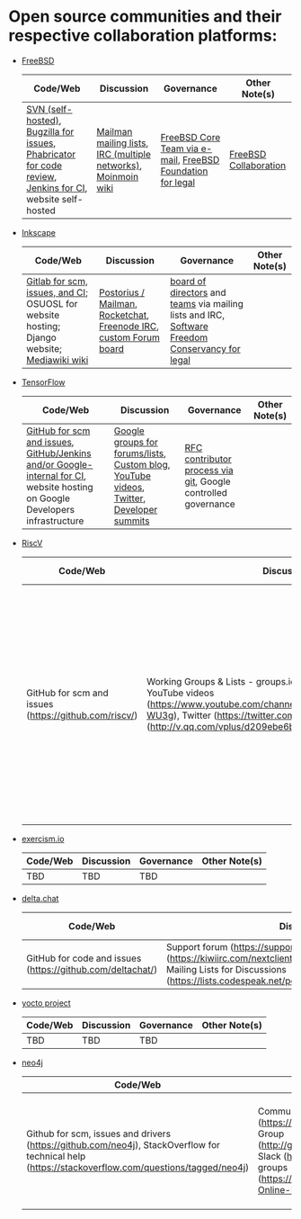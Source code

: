 # Open source communities and their respective collaboration platforms:
- [FreeBSD](https://www.freebsd.org/)

  Code/Web | Discussion | Governance | Other Note(s)
  -------- | ---------- | ---------- | -------------
  [SVN (self-hosted)](https://svn.FreeBSD.org), [Bugzilla for issues](https://bugs.freebsd.org/bugzilla/), [Phabricator for code review](https://reviews.freebsd.org), [Jenkins for CI](https://ci.freebsd.org), website self-hosted | [Mailman mailing lists](https://lists.freebsd.org/mailman/listinfo), [IRC (multiple networks)](https://wiki.freebsd.org/IRC/Channels), [Moinmoin wiki](https://wiki.freebsd.org) | [FreeBSD Core Team via e-mail](https://en.wikipedia.org/wiki/FreeBSD#Governance_structure), [FreeBSD Foundation for legal](https://www.freebsdfoundation.org) | [FreeBSD Collaboration](https://www.freebsd.org/doc/en_US.ISO8859-1/articles/building-products/freebsd-collaboration.html)

- [Inkscape](https://www.inkscape.org/)

  Code/Web | Discussion | Governance | Other Note(s)
  -------- | ---------- | ---------- | -------------
  [Gitlab for scm, issues, and CI](https://gitlab.com/inkscape/inkscape); OSUOSL for website hosting; Django website; [Mediawiki wiki](https://wiki.inkscape.org/wiki/index.php/) | [Postorius / Mailman](https://lists.inkscape.org/postorius/lists/), [Rocketchat](https://inkscape.org/community/), [Freenode IRC](https://inkscape.org/develop/getting-started/), [custom Forum board](https://inkscape.org/forums/) | [board of directors](https://inkscape.org/*board/) and [teams](https://inkscape.org/user/teams/) via mailing lists and IRC, [Software Freedom Conservancy for legal](https://inkscape.org/*board/) | 
  
- [TensorFlow](https://www.tensorflow.org/)

  Code/Web | Discussion | Governance | Other Note(s)
  -------- | ---------- | ---------- | -------------
  [GitHub for scm and issues](https://github.com/tensorflow), [GitHub/Jenkins and/or Google-internal for CI](https://github.com/tensorflow/tensorflow/tree/master/tensorflow/tools/ci_build), website hosting on Google Developers infrastructure      | [Google groups for forums/lists](https://www.tensorflow.org/community/forums), [Custom blog](https://blog.tensorflow.org), [YouTube videos](https://www.youtube.com/tensorflow), [Twitter](https://twitter.com/tensorflow), [Developer summits](https://www.tensorflow.org/dev-summit)        | [RFC contributor process via git](https://www.tensorflow.org/community/contribute/rfc_process), Google controlled governance        | 
  
- [RiscV](https://riscv.org/)

  Code/Web | Discussion | Governance | Other Note(s)
  -------- | ---------- | ---------- | -------------
  GitHub for scm and issues (https://github.com/riscv/)   | Working Groups & Lists - groups.io (https://lists.riscv.org/g/tech), YouTube videos (https://www.youtube.com/channel/UC5gLmcFuvdGbajs4VL-WU3g), Twitter (https://twitter.com/risc_v), qq messenger (http://v.qq.com/vplus/d209ebe6bde6ab40d5b0b89a1ce27006)       | Leadership is through elected and delegated individuals serving on the RISC-V Board of Directors and the RISC-V Technical Steering Committee (TSC).], Several admin staff sourced through an arrangement with LF       | 
  
- [exercism.io](https://exercism.io/)

  Code/Web | Discussion | Governance | Other Note(s)
  -------- | ---------- | ---------- | -------------
  TBD      | TBD        | TBD        | 
  
- [delta.chat](https://delta.chat/)

  Code/Web | Discussion | Governance | Other Note(s)
  -------- | ---------- | ---------- | -------------
  GitHub for code and issues (https://github.com/deltachat/)| Support forum (https://support.delta.chat/), Freenode for IRC (https://kiwiirc.com/nextclient/#irc://irc.freenode.net/deltachat), Mailing Lists for Discussions (https://lists.codespeak.net/postorius/lists/delta.codespeak.net/)| Governed by Free Software and OSS| 
  
- [yocto project](https://www.yoctoproject.org/)

  Code/Web | Discussion | Governance | Other Note(s)
  -------- | ---------- | ---------- | -------------
  TBD      | TBD        | TBD        | 
  
- [neo4j](https://community.neo4j.com/)

  Code/Web | Discussion | Governance | Other Note(s)
  -------- | ---------- | ---------- | -------------
  Github for scm, issues and drivers (https://github.com/neo4j), StackOverflow for technical help (https://stackoverflow.com/questions/tagged/neo4j)     | Community site (https://community.neo4j.com/), Google Group (http://groups.google.com/group/neo4j), Slack (http://neo4j.com/slack), Meetup groups (https://www.meetup.com/Neo4j-Online-Meetup/)        | Permissive CLA (https://neo4j.com/developer/cla), Contribution rules and role-based governance (neo4j admins provide oversight) (https://neo4j.com/developer/contributing-code/), Code style (http://neo4j.github.io/)        | Other resources at GraphAcademy (https://neo4j.com/graphacademy/?ref=open-source) and self-hosted (https://neo4j.com/developer/?ref=open-source). Certification program (https://neo4j.com/graphacademy/neo4j-certification/). Speaker program (https://neo4j.com/speaker-program/). Newsletter (https://neo4j.com/tag/twin4j/)
  
